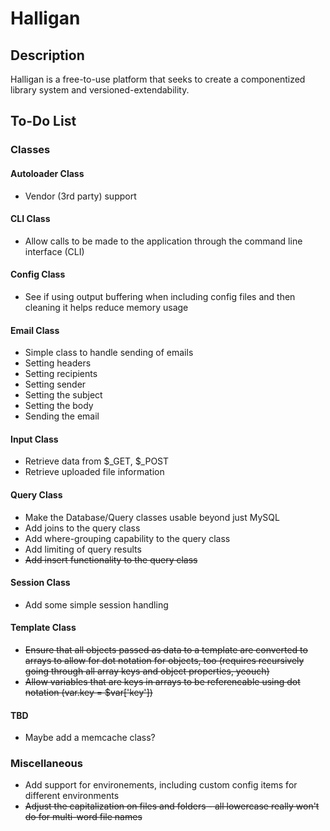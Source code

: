 # Halligan


## Description

Halligan is a free-to-use platform that seeks to create a componentized library system and versioned-extendability.


## To-Do List


### Classes


#### Autoloader Class

*	Vendor (3rd party) support


#### CLI Class

*	Allow calls to be made to the application through the command line interface (CLI)


#### Config Class

*	See if using output buffering when including config files and then cleaning it helps reduce memory usage


#### Email Class

*	Simple class to handle sending of emails
  *	Setting headers
  *	Setting recipients
  *	Setting sender
  *	Setting the subject
  *	Setting the body
  *	Sending the email


#### Input Class

*	Retrieve data from $_GET, $_POST
*	Retrieve uploaded file information


#### Query Class

*	Make the Database/Query classes usable beyond just MySQL
*	Add joins to the query class
*	Add where-grouping capability to the query class
*	Add limiting of query results
*	~~Add insert functionality to the query class~~


#### Session Class

*	Add some simple session handling


#### Template Class

*	~~Ensure that all objects passed as data to a template are converted to arrays to allow for dot notation for objects, too (requires recursively going through all array keys and object properties, yeouch)~~
*	~~Allow variables that are keys in arrays to be referencable using dot notation (var.key = $var['key'])~~


#### TBD

*	Maybe add a memcache class?


### Miscellaneous

*	Add support for environements, including custom config items for different environments
*	~~Adjust the capitalization on files and folders - all lowercase really won't do for multi-word file names~~